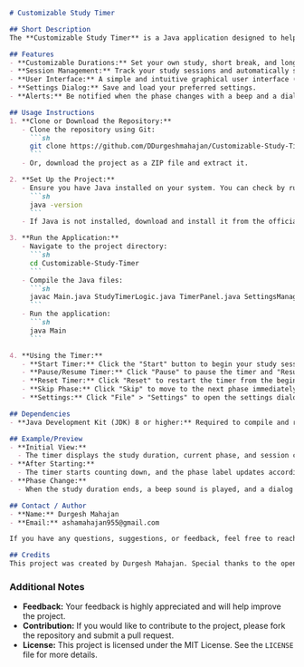 ```markdown
# Customizable Study Timer

## Short Description
The **Customizable Study Timer** is a Java application designed to help you manage your study sessions more effectively. Whether you're a student, a professional, or anyone looking to boost productivity, this timer allows you to set custom durations for study periods, short breaks, and long breaks. It also provides a user-friendly interface with options to start, pause, reset, and skip phases.

## Features
- **Customizable Durations:** Set your own study, short break, and long break durations.
- **Session Management:** Track your study sessions and automatically switch between phases.
- **User Interface:** A simple and intuitive graphical user interface (GUI) for easy control.
- **Settings Dialog:** Save and load your preferred settings.
- **Alerts:** Be notified when the phase changes with a beep and a dialog message.

## Usage Instructions
1. **Clone or Download the Repository:**
   - Clone the repository using Git:
     ```sh
     git clone https://github.com/DDurgeshmahajan/Customizable-Study-Timer.git
     ```
   - Or, download the project as a ZIP file and extract it.

2. **Set Up the Project:**
   - Ensure you have Java installed on your system. You can check by running:
     ```sh
     java -version
     ```
   - If Java is not installed, download and install it from the official website.

3. **Run the Application:**
   - Navigate to the project directory:
     ```sh
     cd Customizable-Study-Timer
     ```
   - Compile the Java files:
     ```sh
     javac Main.java StudyTimerLogic.java TimerPanel.java SettingsManager.java SettingsDialog.java
     ```
   - Run the application:
     ```sh
     java Main
     ```

4. **Using the Timer:**
   - **Start Timer:** Click the "Start" button to begin your study session.
   - **Pause/Resume Timer:** Click "Pause" to pause the timer and "Resume" to continue.
   - **Reset Timer:** Click "Reset" to restart the timer from the beginning.
   - **Skip Phase:** Click "Skip" to move to the next phase immediately.
   - **Settings:** Click "File" > "Settings" to open the settings dialog and customize your timer durations.

## Dependencies
- **Java Development Kit (JDK) 8 or higher:** Required to compile and run the Java application.

## Example/Preview
- **Initial View:**
  - The timer displays the study duration, current phase, and session count.
- **After Starting:**
  - The timer starts counting down, and the phase label updates accordingly.
- **Phase Change:**
  - When the study duration ends, a beep sound is played, and a dialog message notifies you of the phase change.

## Contact / Author
- **Name:** Durgesh Mahajan
- **Email:** ashamahajan955@gmail.com

If you have any questions, suggestions, or feedback, feel free to reach out!

## Credits
This project was created by Durgesh Mahajan. Special thanks to the open-source community for their contributions and support.
```

### Additional Notes
- **Feedback:** Your feedback is highly appreciated and will help improve the project.
- **Contribution:** If you would like to contribute to the project, please fork the repository and submit a pull request.
- **License:** This project is licensed under the MIT License. See the `LICENSE` file for more details.